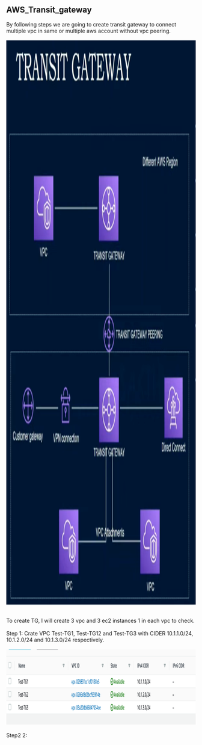 ## AWS_Transit_gateway

By following steps we are going to create transit gateway to connect multiple vpc in same or multiple aws account without vpc peering.
<br><br>
<img src = "images/tg.png" width = 1500 height =1500>
<br><br>


To create TG, I will create 3 vpc and 3 ec2 instances 1 in each vpc to check.
<br><br>
Step 1: Crate VPC Test-TG1, Test-TG12 and Test-TG3 with CIDER 10.1.1.0/24, 10.1.2.0/24 and 10.1.3.0/24 respectively.
<br><br>
<img src = "images/vpc.png" width = 1500 height =200>
<br><br>
Step2 2: 


